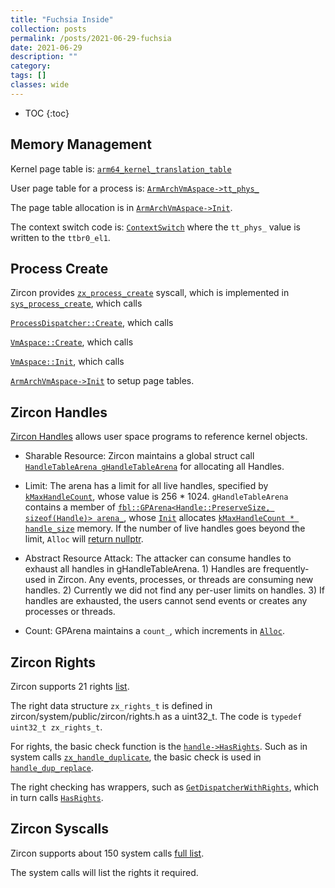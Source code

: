 ```yaml
---
title: "Fuchsia Inside"
collection: posts
permalink: /posts/2021-06-29-fuchsia
date: 2021-06-29
description: ""
category: 
tags: []
classes: wide
---
```

* TOC
{:toc}
## Memory Management

Kernel page table is:
[`arm64_kernel_translation_table`](https://cs.opensource.google/fuchsia/fuchsia/+/releases/f4:zircon/kernel/arch/arm64/mmu.cc;l=78)

User page table for a process is:
[`ArmArchVmAspace->tt_phys_`](https://cs.opensource.google/fuchsia/fuchsia/+/releases/f4:zircon/kernel/arch/arm64/include/arch/aspace.h;l=152)

The page table allocation is in [`ArmArchVmAspace->Init`](https://cs.opensource.google/fuchsia/fuchsia/+/releases/f4:zircon/kernel/arch/arm64/mmu.cc;l=1589).


The context switch code is:
[`ContextSwitch`](https://cs.opensource.google/fuchsia/fuchsia/+/releases/f4:zircon/kernel/arch/arm64/mmu.cc;l=1656) where the `tt_phys_` value is written to the `ttbr0_el1`.


## Process Create
Zircon provides [`zx_process_create`](https://fuchsia.dev/fuchsia-src/reference/syscalls/process_create) syscall, which is implemented in
[`sys_process_create`](https://cs.opensource.google/fuchsia/fuchsia/+/releases/f4:zircon/kernel/lib/syscalls/task.cc;l=207), which calls

[`ProcessDispatcher::Create`](https://cs.opensource.google/fuchsia/fuchsia/+/releases/f4:zircon/kernel/object/process_dispatcher.cc;l=64), which calls

[`VmAspace::Create`](https://cs.opensource.google/fuchsia/fuchsia/+/releases/f4:zircon/kernel/object/process_dispatcher.cc;l=163), which calls

[`VmAspace::Init`](https://cs.opensource.google/fuchsia/fuchsia/+/releases/f4:zircon/kernel/object/process_dispatcher.cc;l=125), which calls

[`ArmArchVmAspace->Init`](https://cs.opensource.google/fuchsia/fuchsia/+/releases/f4:zircon/kernel/arch/arm64/mmu.cc;l=1589) to setup page tables.

## Zircon Handles
[Zircon Handles](https://fuchsia.dev/fuchsia-src/concepts/kernel/handles) allows user space programs to reference kernel objects.

* Sharable Resource: 
Zircon maintains a global struct call [`HandleTableArena gHandleTableArena`](https://cs.opensource.google/fuchsia/fuchsia/+/main:zircon/kernel/object/handle.cc;l=76) for allocating all Handles.

* Limit:
The arena has a limit for all live handles, specified by [`kMaxHandleCount`](https://cs.opensource.google/fuchsia/fuchsia/+/main:zircon/kernel/object/handle.cc;l=18), whose value is 256 * 1024.
`gHandleTableArena` contains a member of [`fbl::GPArena<Handle::PreserveSize, sizeof(Handle)> arena_`](https://cs.opensource.google/fuchsia/fuchsia/+/main:zircon/kernel/object/include/object/handle.h;l=154), whose [`Init`](https://cs.opensource.google/fuchsia/fuchsia/+/main:zircon/kernel/lib/fbl/include/fbl/gparena.h;l=42) allocates [`kMaxHandleCount * handle_size`](https://cs.opensource.google/fuchsia/fuchsia/+/main:zircon/kernel/object/handle.cc;l=78) memory. If the number of live handles goes beyond the limit, `Alloc` will [return nullptr](https://cs.opensource.google/fuchsia/fuchsia/+/main:zircon/kernel/lib/fbl/include/fbl/gparena.h;l=121).

* Abstract Resource Attack:
The attacker can consume handles to exhaust all handles in gHandleTableArena. 1) Handles are frequently-used in Zircon. Any events, processes, or threads are consuming new handles. 2) Currently we did not find any per-user limits on handles. 3) If handles are exhausted, the users cannot send events or creates any processes or threads.

* Count:
GPArena maintains a `count_`, which increments in [`Alloc`](https://cs.opensource.google/fuchsia/fuchsia/+/main:zircon/kernel/lib/fbl/include/fbl/gparena.h;l=126).

## Zircon Rights
Zircon supports 21 rights [list](https://fuchsia.dev/fuchsia-src/concepts/kernel/rights).

The right data structure `zx_rights_t` is defined in zircon/system/public/zircon/rights.h as a uint32_t. The code is `typedef uint32_t zx_rights_t`.

For rights, the basic check function is the [`handle->HasRights`](https://cs.opensource.google/fuchsia/fuchsia/+/releases/f5:zircon/kernel/object/include/object/handle.h;l=58). Such as in system calls [`zx_handle_duplicate`](https://cs.opensource.google/fuchsia/fuchsia/+/releases/f5:zircon/kernel/lib/syscalls/handle_ops.cc;l=76), the basic check is used in [`handle_dup_replace`](https://cs.opensource.google/fuchsia/fuchsia/+/releases/f5:zircon/kernel/lib/syscalls/handle_ops.cc;l=55).

The right checking has wrappers, such as [`GetDispatcherWithRights`](https://cs.opensource.google/fuchsia/fuchsia/+/releases/f5:zircon/kernel/object/include/object/handle_table.h;l=106;drc=0f821e5b7178e9fdd7f445a7211d57fd0e814d0f), which in turn calls [`HasRights`](https://cs.opensource.google/fuchsia/fuchsia/+/releases/f5:zircon/kernel/object/include/object/handle_table.h;l=241;drc=0f821e5b7178e9fdd7f445a7211d57fd0e814d0f).




## Zircon Syscalls
Zircon supports about 150 system calls [full list](https://fuchsia.dev/fuchsia-src/reference/syscalls).

The system calls will list the rights it required.
